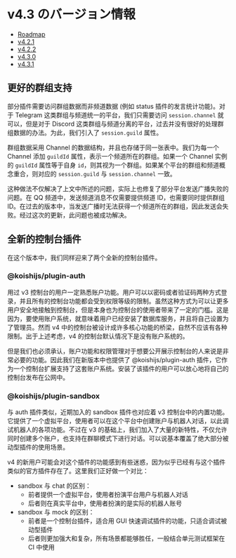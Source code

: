 # v4.3 のバージョン情報

- [Roadmap](https://github.com/koishijs/koishi/issues/501)
- [v4.2.1](https://github.com/koishijs/koishi/releases/tag/4.2.1)
- [v4.2.2](https://github.com/koishijs/koishi/releases/tag/4.2.2)
- [v4.3.0](https://github.com/koishijs/koishi/releases/tag/4.3.0)
- [v4.3.1](https://github.com/koishijs/koishi/releases/tag/4.3.1)

## 更好的群组支持

部分插件需要访问群组数据而非频道数据 (例如 status 插件的发言统计功能)。对于 Telegram 这类群组与频道统一的平台，我们只需要访问 `session.channel` 就可以，但是对于 Discord 这类群组与频道分离的平台，过去并没有很好的处理群组数据的办法。为此，我们引入了 `session.guild` 属性。

群组数据采用 Channel 的数据结构，并且也存储于同一张表中。我们为每一个 Channel 添加 `guildId` 属性，表示一个频道所在的群组。如果一个 Channel 实例的 `guildId` 属性等于自身 `id`，则其视为一个群组。如果某个平台的群组和频道概念重合，则对应的 `session.guild` 与 `session.channel` 一致。

这种做法不仅解决了上文中所述的问题，实际上也修复了部分平台发送广播失败的问题。在 QQ 频道中，发送频道消息不仅需要提供频道 ID，也需要同时提供群组 ID。在过去的版本中，当发送广播时无法获得一个频道所在的群组，因此发送会失败。经过这次的更新，此问题也被成功解决。

## 全新的控制台插件

在这个版本中，我们同样迎来了两个全新的控制台插件。

### @koishijs/plugin-auth

用过 v3 控制台的用户一定熟悉账户功能。用户可以以密码或者验证码两种方式登录，并且所有的控制台功能都会受到权限等级的限制。虽然这种方式为可以让更多用户安全地接触到控制台，但是本身也为控制台的使用者带来了一定的门槛。这是因为，要使用账户系统，就意味着用户已经安装了数据库服务，并且将自己设置为了管理员。然而 v4 中的控制台被设计成许多核心功能的桥梁，自然不应该有各种限制。出于上述考虑，v4 的控制台默认情况下是没有账户系统的。

但是我们也必须承认，账户功能和权限管理对于想要公开展示控制台的人来说是非常必要的功能。因此我们在新版本中也提供了 @koishijs/plugin-auth 插件，它作为一个控制台扩展支持了这套账户系统。安装了该插件的用户可以放心地将自己的控制台发布在公网中。

### @koishijs/plugin-sandbox

与 auth 插件类似，近期加入的 sandbox 插件也对应着 v3 控制台中的内置功能。它提供了一个虚拟平台，使用者可以在这个平台中创建账户与机器人对话，以此调试机器人的各项功能。不过在 v3 的基础上，我们加入了大量的新特性，不仅允许同时创建多个账户，也支持在群聊模式下进行对话。可以说基本覆盖了绝大部分被动型插件的使用场景。

v4 的新用户可能会对这个插件的功能感到有些迷惑，因为似乎已经有与这个插件类似的官方插件存在了。这里我们正好做一个对比：

- sandbox 与 chat 的区别：
  - 前者提供一个虚拟平台，使用者扮演平台用户与机器人对话
  - 后者则在真实平台中，使用者扮演的是实际的机器人账号
- sandbox 与 mock 的区别：
  - 前者是一个控制台插件，适合用 GUI 快速调试插件的功能，只适合调试被动型插件
  - 后者则更加强大和复杂，所有场景都能够胜任，一般结合单元测试框架在 CI 中使用
